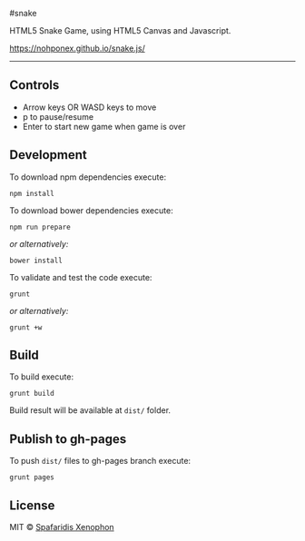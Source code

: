 #snake

HTML5 Snake Game, using HTML5 Canvas and Javascript.

<https://nohponex.github.io/snake.js/>

---------------------------------------
Controls
-------------
- Arrow keys OR WASD keys to move
- p to pause/resume
- Enter to start new game when game is over

Development
-------------
To download npm dependencies execute:
```shell
npm install
```

To download bower dependencies execute:
```shell
npm run prepare
```
*or alternatively:*
```shell
bower install
```

To validate and test the code execute:

```shell
grunt
```
*or alternatively:*
```shell
grunt +w
```

Build
-------------
To build execute:

```shell
grunt build
```
Build result will be available at `dist/` folder.

Publish to gh-pages
-------------
To push `dist/` files to gh-pages branch execute:

```shell
grunt pages
```

License
-------------
MIT © [Spafaridis Xenophon](https://nohponex.gr)